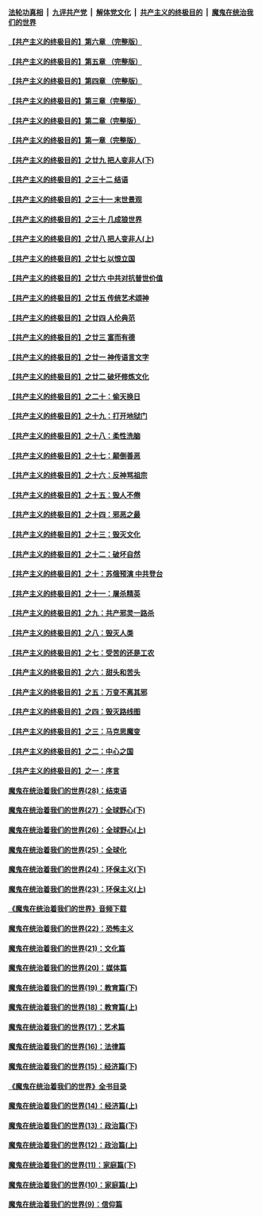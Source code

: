 ####  [法轮功真相](../../../../basic/blob/master/README.md?t=09121400) &nbsp;|&nbsp; [九评共产党](../../../../9ping.md/blob/master/README.md?t=09121400) &nbsp;|&nbsp; [解体党文化](../../../../jtdwh.md/blob/master/README.md?t=09121400)  &nbsp;|&nbsp; [共产主义的终极目的](../../../../gczydzjmd.md/blob/master/README.md?t=09121400) &nbsp;|&nbsp; [魔鬼在统治我们的世界](../../../../mgztzwmdsj.md/blob/master/README.md?t=09121400) 

#### [【共产主义的终极目的】第六章 （完整版）](../pages/nsc422/n11428913.md?t=09121400) 

#### [【共产主义的终极目的】第五章 （完整版）](../pages/nsc422/n11428912.md?t=09121400) 

#### [【共产主义的终极目的】第四章 （完整版）](../pages/nsc422/n11428907.md?t=09121400) 

#### [【共产主义的终极目的】第三章（完整版）](../pages/nsc422/n11428848.md?t=09121400) 

#### [【共产主义的终极目的】第二章（完整版）](../pages/nsc422/n11428831.md?t=09121400) 

#### [【共产主义的终极目的】第一章（完整版）](../pages/nsc422/n11417651.md?t=09121400) 

#### [【共产主义的终极目的】之廿九 把人变非人(下)](../pages/nsc422/n11344140.md?t=09121400) 

#### [【共产主义的终极目的】之三十二 结语](../pages/nsc422/n11360535.md?t=09121400) 

#### [【共产主义的终极目的】之三十一 末世景观](../pages/nsc422/n11351129.md?t=09121400) 

#### [【共产主义的终极目的】之三十 几成狼世界](../pages/nsc422/n11348280.md?t=09121400) 

#### [【共产主义的终极目的】之廿八 把人变非人(上)](../pages/nsc422/n11340492.md?t=09121400) 

#### [【共产主义的终极目的】之廿七 以恨立国](../pages/nsc422/n11336944.md?t=09121400) 

#### [【共产主义的终极目的】之廿六 中共对抗普世价值](../pages/nsc422/n11324785.md?t=09121400) 

#### [【共产主义的终极目的】之廿五 传统艺术颂神](../pages/nsc422/n11296396.md?t=09121400) 

#### [【共产主义的终极目的】之廿四 人伦典范](../pages/nsc422/n11296397.md?t=09121400) 

#### [【共产主义的终极目的】之廿三 富而有德](../pages/nsc422/n11283598.md?t=09121400) 

#### [【共产主义的终极目的】之廿一 神传语言文字](../pages/nsc422/n11263265.md?t=09121400) 

#### [【共产主义的终极目的】之廿二 破坏修炼文化](../pages/nsc422/n11245728.md?t=09121400) 

#### [【共产主义的终极目的】之二十：偷天换日](../pages/nsc422/n11238846.md?t=09121400) 

#### [【共产主义的终极目的】之十九：打开地狱门](../pages/nsc422/n11206376.md?t=09121400) 

#### [【共产主义的终极目的】之十八：柔性洗脑](../pages/nsc422/n11199994.md?t=09121400) 

#### [【共产主义的终极目的】之十七：颠倒善恶](../pages/nsc422/n11179782.md?t=09121400) 

#### [【共产主义的终极目的】之十六：反神骂祖宗](../pages/nsc422/n11166798.md?t=09121400) 

#### [【共产主义的终极目的】之十五：毁人不倦](../pages/nsc422/n11166792.md?t=09121400) 

#### [【共产主义的终极目的】之十四：邪恶之最](../pages/nsc422/n11150249.md?t=09121400) 

#### [【共产主义的终极目的】之十三：毁灭文化](../pages/nsc422/n11135227.md?t=09121400) 

#### [【共产主义的终极目的】之十二：破坏自然](../pages/nsc422/n11135214.md?t=09121400) 

#### [【共产主义的终极目的】之十：苏俄预演 中共登台](../pages/nsc422/n11118424.md?t=09121400) 

#### [【共产主义的终极目的】之十一：屠杀精英](../pages/nsc422/n11118442.md?t=09121400) 

#### [【共产主义的终极目的】之九：共产邪灵一路杀](../pages/nsc422/n11114139.md?t=09121400) 

#### [【共产主义的终极目的】之八：毁灭人类](../pages/nsc422/n11108503.md?t=09121400) 

#### [【共产主义的终极目的】之七：受苦的还是工农](../pages/nsc422/n11101809.md?t=09121400) 

#### [【共产主义的终极目的】之六：甜头和苦头](../pages/nsc422/n11096971.md?t=09121400) 

#### [【共产主义的终极目的】之五：万变不离其邪](../pages/nsc422/n11091285.md?t=09121400) 

#### [【共产主义的终极目的】之四：毁灭路线图](../pages/nsc422/n11086284.md?t=09121400) 

#### [【共产主义的终极目的】之三：马克思魔变](../pages/nsc422/n11061941.md?t=09121400) 

#### [【共产主义的终极目的】之二：中心之国](../pages/nsc422/n11047728.md?t=09121400) 

#### [【共产主义的终极目的】之一：序言](../pages/nsc422/n11086077.md?t=09121400) 

#### [魔鬼在统治着我们的世界(28)：结束语](../pages/nsc422/n10936246.md?t=09121400) 

#### [魔鬼在统治着我们的世界(27)：全球野心(下)](../pages/nsc422/n10928319.md?t=09121400) 

#### [魔鬼在统治着我们的世界(26)：全球野心(上)](../pages/nsc422/n10900318.md?t=09121400) 

#### [魔鬼在统治着我们的世界(25)：全球化](../pages/nsc422/n10788205.md?t=09121400) 

#### [魔鬼在统治着我们的世界(24)：环保主义(下)](../pages/nsc422/n10695307.md?t=09121400) 

#### [魔鬼在统治着我们的世界(23)：环保主义(上)](../pages/nsc422/n10688613.md?t=09121400) 

#### [《魔鬼在统治着我们的世界》音频下载](../pages/nsc422/n10635553.md?t=09121400) 

#### [魔鬼在统治着我们的世界(22)：恐怖主义](../pages/nsc422/n10614727.md?t=09121400) 

#### [魔鬼在统治着我们的世界(21)：文化篇](../pages/nsc422/n10597706.md?t=09121400) 

#### [魔鬼在统治着我们的世界(20)：媒体篇](../pages/nsc422/n10586579.md?t=09121400) 

#### [魔鬼在统治着我们的世界(19)：教育篇(下)](../pages/nsc422/n10564808.md?t=09121400) 

#### [魔鬼在统治着我们的世界(18)：教育篇(上)](../pages/nsc422/n10526970.md?t=09121400) 

#### [魔鬼在统治着我们的世界(17)：艺术篇](../pages/nsc422/n10499093.md?t=09121400) 

#### [魔鬼在统治着我们的世界(16)：法律篇](../pages/nsc422/n10485969.md?t=09121400) 

#### [魔鬼在统治着我们的世界(15)：经济篇(下)](../pages/nsc422/n10469975.md?t=09121400) 

#### [《魔鬼在统治着我们的世界》全书目录](../pages/nsc422/n10464261.md?t=09121400) 

#### [魔鬼在统治着我们的世界(14)：经济篇(上)](../pages/nsc422/n10457370.md?t=09121400) 

#### [魔鬼在统治着我们的世界(13)：政治篇(下)](../pages/nsc422/n10448270.md?t=09121400) 

#### [魔鬼在统治着我们的世界(12)：政治篇(上)](../pages/nsc422/n10444576.md?t=09121400) 

#### [魔鬼在统治着我们的世界(11)：家庭篇(下)](../pages/nsc422/n10440961.md?t=09121400) 

#### [魔鬼在统治着我们的世界(10)：家庭篇(上)](../pages/nsc422/n10435448.md?t=09121400) 

#### [魔鬼在统治着我们的世界(9)：信仰篇](../pages/nsc422/n10432159.md?t=09121400) 

